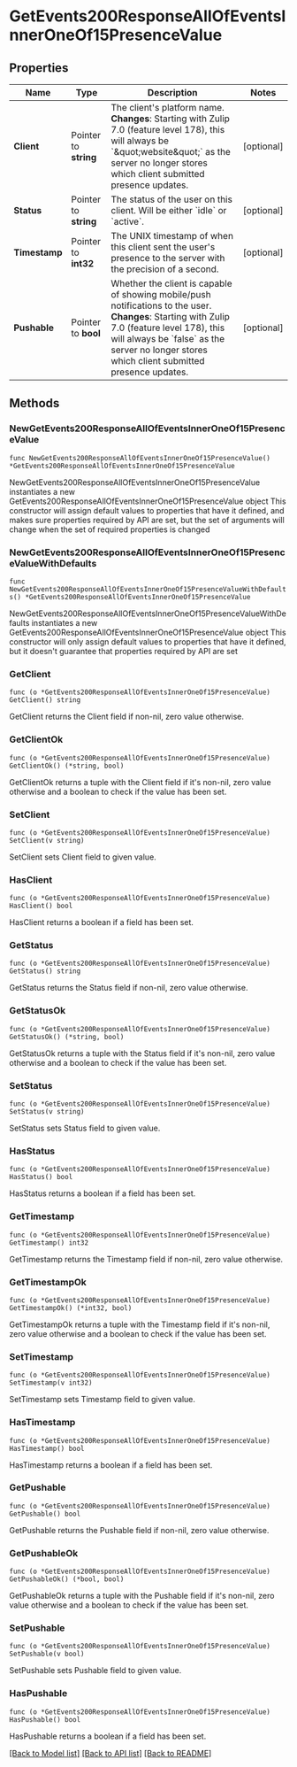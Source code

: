 # GetEvents200ResponseAllOfEventsInnerOneOf15PresenceValue

## Properties

Name | Type | Description | Notes
------------ | ------------- | ------------- | -------------
**Client** | Pointer to **string** | The client&#39;s platform name.  **Changes**: Starting with Zulip 7.0 (feature level 178), this will always be &#x60;\&quot;website\&quot;&#x60; as the server no longer stores which client submitted presence updates.  | [optional] 
**Status** | Pointer to **string** | The status of the user on this client. Will be either &#x60;idle&#x60; or &#x60;active&#x60;.  | [optional] 
**Timestamp** | Pointer to **int32** | The UNIX timestamp of when this client sent the user&#39;s presence to the server with the precision of a second.  | [optional] 
**Pushable** | Pointer to **bool** | Whether the client is capable of showing mobile/push notifications to the user.  **Changes**: Starting with Zulip 7.0 (feature level 178), this will always be &#x60;false&#x60; as the server no longer stores which client submitted presence updates.  | [optional] 

## Methods

### NewGetEvents200ResponseAllOfEventsInnerOneOf15PresenceValue

`func NewGetEvents200ResponseAllOfEventsInnerOneOf15PresenceValue() *GetEvents200ResponseAllOfEventsInnerOneOf15PresenceValue`

NewGetEvents200ResponseAllOfEventsInnerOneOf15PresenceValue instantiates a new GetEvents200ResponseAllOfEventsInnerOneOf15PresenceValue object
This constructor will assign default values to properties that have it defined,
and makes sure properties required by API are set, but the set of arguments
will change when the set of required properties is changed

### NewGetEvents200ResponseAllOfEventsInnerOneOf15PresenceValueWithDefaults

`func NewGetEvents200ResponseAllOfEventsInnerOneOf15PresenceValueWithDefaults() *GetEvents200ResponseAllOfEventsInnerOneOf15PresenceValue`

NewGetEvents200ResponseAllOfEventsInnerOneOf15PresenceValueWithDefaults instantiates a new GetEvents200ResponseAllOfEventsInnerOneOf15PresenceValue object
This constructor will only assign default values to properties that have it defined,
but it doesn't guarantee that properties required by API are set

### GetClient

`func (o *GetEvents200ResponseAllOfEventsInnerOneOf15PresenceValue) GetClient() string`

GetClient returns the Client field if non-nil, zero value otherwise.

### GetClientOk

`func (o *GetEvents200ResponseAllOfEventsInnerOneOf15PresenceValue) GetClientOk() (*string, bool)`

GetClientOk returns a tuple with the Client field if it's non-nil, zero value otherwise
and a boolean to check if the value has been set.

### SetClient

`func (o *GetEvents200ResponseAllOfEventsInnerOneOf15PresenceValue) SetClient(v string)`

SetClient sets Client field to given value.

### HasClient

`func (o *GetEvents200ResponseAllOfEventsInnerOneOf15PresenceValue) HasClient() bool`

HasClient returns a boolean if a field has been set.

### GetStatus

`func (o *GetEvents200ResponseAllOfEventsInnerOneOf15PresenceValue) GetStatus() string`

GetStatus returns the Status field if non-nil, zero value otherwise.

### GetStatusOk

`func (o *GetEvents200ResponseAllOfEventsInnerOneOf15PresenceValue) GetStatusOk() (*string, bool)`

GetStatusOk returns a tuple with the Status field if it's non-nil, zero value otherwise
and a boolean to check if the value has been set.

### SetStatus

`func (o *GetEvents200ResponseAllOfEventsInnerOneOf15PresenceValue) SetStatus(v string)`

SetStatus sets Status field to given value.

### HasStatus

`func (o *GetEvents200ResponseAllOfEventsInnerOneOf15PresenceValue) HasStatus() bool`

HasStatus returns a boolean if a field has been set.

### GetTimestamp

`func (o *GetEvents200ResponseAllOfEventsInnerOneOf15PresenceValue) GetTimestamp() int32`

GetTimestamp returns the Timestamp field if non-nil, zero value otherwise.

### GetTimestampOk

`func (o *GetEvents200ResponseAllOfEventsInnerOneOf15PresenceValue) GetTimestampOk() (*int32, bool)`

GetTimestampOk returns a tuple with the Timestamp field if it's non-nil, zero value otherwise
and a boolean to check if the value has been set.

### SetTimestamp

`func (o *GetEvents200ResponseAllOfEventsInnerOneOf15PresenceValue) SetTimestamp(v int32)`

SetTimestamp sets Timestamp field to given value.

### HasTimestamp

`func (o *GetEvents200ResponseAllOfEventsInnerOneOf15PresenceValue) HasTimestamp() bool`

HasTimestamp returns a boolean if a field has been set.

### GetPushable

`func (o *GetEvents200ResponseAllOfEventsInnerOneOf15PresenceValue) GetPushable() bool`

GetPushable returns the Pushable field if non-nil, zero value otherwise.

### GetPushableOk

`func (o *GetEvents200ResponseAllOfEventsInnerOneOf15PresenceValue) GetPushableOk() (*bool, bool)`

GetPushableOk returns a tuple with the Pushable field if it's non-nil, zero value otherwise
and a boolean to check if the value has been set.

### SetPushable

`func (o *GetEvents200ResponseAllOfEventsInnerOneOf15PresenceValue) SetPushable(v bool)`

SetPushable sets Pushable field to given value.

### HasPushable

`func (o *GetEvents200ResponseAllOfEventsInnerOneOf15PresenceValue) HasPushable() bool`

HasPushable returns a boolean if a field has been set.


[[Back to Model list]](../README.md#documentation-for-models) [[Back to API list]](../README.md#documentation-for-api-endpoints) [[Back to README]](../README.md)


